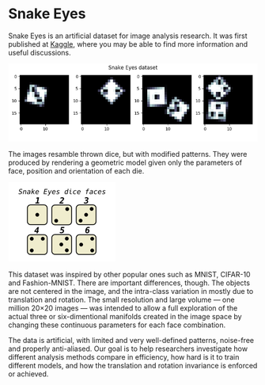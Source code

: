 Snake Eyes
===

Snake Eyes is an artificial dataset for image analysis research. It was first published at [Kaggle](https://www.kaggle.com/nicw102168/snake-eyes/home), where you may be able to find more information and useful discussions.

![Snake eyes data sample](https://github.com/nlw0/snake-eyes/blob/master/se-sample.png?raw=true)

The images resamble thrown dice, but with modified patterns. They were produced by rendering a geometric model given only the parameters of face, position and orientation of each die. 

![Snake eyes data sample](https://github.com/nlw0/snake-eyes/blob/master/se-faces.png?raw=true)

This dataset was inspired by other popular ones such as MNIST, CIFAR-10 and Fashion-MNIST. There are important differences, though. The objects are not centered in the image, and the intra-class variation in mostly due to translation and rotation. The small resolution and large volume &mdash; one million 20×20 images &mdash; was intended to allow a full exploration of the actual three or six-dimentional manifolds created in the image space by changing these continuous parameters for each face combination.

The data is artificial, with limited and very well-defined patterns, noise-free and properly anti-aliased. Our goal is to help researchers investigate how different analysis methods compare in efficiency, how hard is it to train different models, and how the translation and rotation invariance is enforced or achieved.
